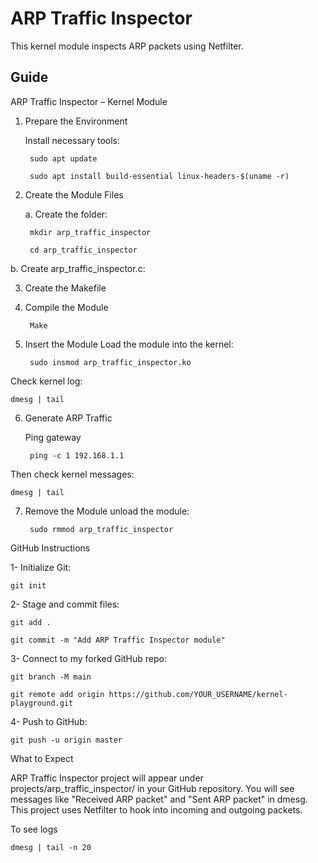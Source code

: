 # ARP Traffic Inspector

This kernel module inspects ARP packets using Netfilter.

## Guide

ARP Traffic Inspector – Kernel Module

1. Prepare the Environment
 
	Install necessary tools:

		sudo apt update

		sudo apt install build-essential linux-headers-$(uname -r)

2. Create the Module Files

	a. Create the folder:

		mkdir arp_traffic_inspector

		cd arp_traffic_inspector

b. Create arp_traffic_inspector.c: 
	
3. Create the Makefile


4. Compile the Module

		Make

5. Insert the Module
	Load the module into the kernel:

		sudo insmod arp_traffic_inspector.ko

Check kernel log:

	dmesg | tail

6. Generate ARP Traffic

	Ping gateway

		ping -c 1 192.168.1.1

Then check kernel messages:

	dmesg | tail

7. Remove the Module
	unload the module:

		sudo rmmod arp_traffic_inspector


GitHub Instructions

1-	Initialize Git:

	git init

2-	Stage and commit files:

	git add .

	git commit -m "Add ARP Traffic Inspector module"
 
3-	Connect to my forked GitHub repo:

	git branch -M main

	git remote add origin https://github.com/YOUR_USERNAME/kernel-playground.git

4-	Push to GitHub:

	git push -u origin master

  What to Expect

  ARP Traffic Inspector project will appear under projects/arp_traffic_inspector/ in your GitHub repository.
  You will see messages like "Received ARP packet" and "Sent ARP packet" in dmesg.
  This project uses Netfilter to hook into incoming and outgoing packets.

To see logs

	dmesg | tail -n 20





